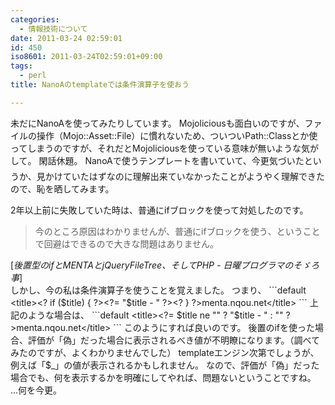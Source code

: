 ```yaml
---
categories:
  - 情報技術について
date: 2011-03-24 02:59:01
id: 450
iso8601: 2011-03-24T02:59:01+09:00
tags:
  - perl
title: NanoAのtemplateでは条件演算子を使おう

---
```


未だにNanoAを使ってみたりしています。
Mojoliciousも面白いのですが、ファイルの操作（Mojo::Asset::File）に慣れないため、ついついPath::Classとか使ってしまうのですが、それだとMojoliciousを使っている意味が無いような気がして&#133;。
閑話休題。
NanoAで使うテンプレートを書いていて、今更気づいたというか、見かけていたはずなのに理解出来ていなかったことがようやく理解できたので、恥を晒してみます。


2年以上前に失敗していた時は、普通にifブロックを使って対処したのです。
<blockquote cite="http://weblog.nqou.net/archives/20081230202942.html" title="後置型のifとMENTAとjQueryFileTree、そしてPHP - 日曜プログラマのそゞろ事" class="blockquote"><p>今のところ原因はわかりませんが、普通にifブロックを使う、ということで回避はできるので大きな問題はありません。</p></blockquote><div class="cite">[<cite>後置型のifとMENTAとjQueryFileTree、そしてPHP - 日曜プログラマのそゞろ事</cite>]</div>
しかし、今の私は条件演算子を使うことを覚えました。
つまり、
```default
&lt;title&gt;&lt;? if (&#36;title) { ?&gt;&lt;?= &quot;&#36;title - &quot; ?&gt;&lt;? } ?&gt;menta.nqou.net&lt;/title&gt;
```
上記のような場合は、
```default
&lt;title&gt;&lt;?= &#36;title ne &quot;&quot; ? &quot;&#36;title - &quot; : &quot;&quot; ?&gt;menta.nqou.net&lt;/title&gt;
```
このようにすれば良いのです。
後置のifを使った場合、評価が「偽」だった場合に表示されるべき値が不明瞭になります。（調べてみたのですが、よくわかりませんでした）
templateエンジン次第でしょうが、例えば「$_」の値が表示されるかもしれません。
なので、評価が「偽」だった場合でも、何を表示するかを明確にしてやれば、問題ないということですね。
&#133;何を今更。
    	
